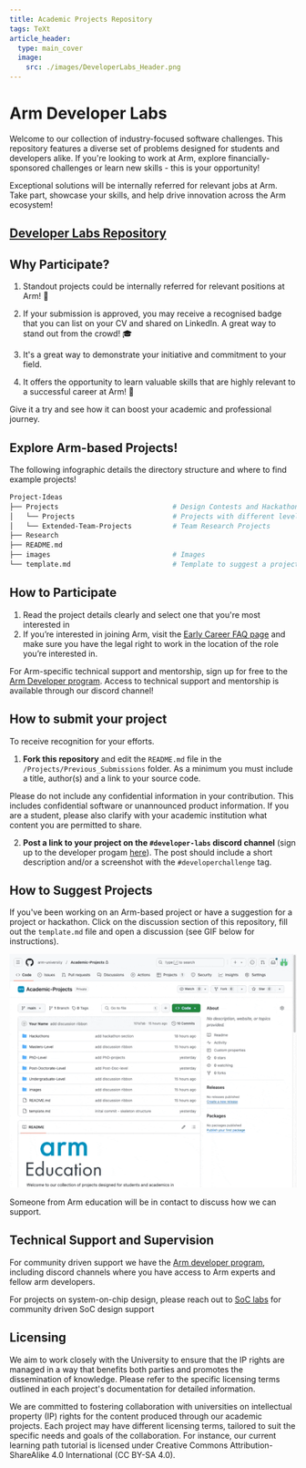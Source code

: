 ```yaml
---
title: Academic Projects Repository
tags: TeXt
article_header:
  type: main_cover
  image:
    src: ./images/DeveloperLabs_Header.png
---
```

# Arm Developer Labs



Welcome to our collection of industry-focused software challenges. This repository features a diverse set of problems designed for students and developers alike. If you're looking to work at Arm, explore financially-sponsored challenges or learn new skills - this is your opportunity! 

Exceptional solutions will be internally referred for relevant jobs at Arm. Take part, showcase your skills, and help drive innovation across the Arm ecosystem!


## [Developer Labs Repository](https://github.com/arm-university/Arm-Developer-Labs)

## Why Participate?

1. Standout projects could be internally referred for relevant positions at Arm! :page_with_curl:

2. If your submission is approved, you may receive a recognised badge that you can list on your CV and shared on LinkedIn. A great way to stand out from the crowd! :mortar_board:

3. It's a great way to demonstrate your initiative and commitment to your field. 

4. It offers the opportunity to learn valuable skills that are highly relevant to a successful career at Arm!  :tada:

Give it a try and see how it can boost your academic and professional journey.

## Explore Arm-based Projects!

The following infographic details the directory structure and where to find example projects!

```bash
Project-Ideas
├── Projects                            # Design Contests and Hackathons
│   └── Projects                        # Projects with different levels
│   └── Extended-Team-Projects          # Team Research Projects 
├── Research                      
├── README.md
├── images                              # Images
└── template.md                         # Template to suggest a project
```

## How to Participate

1. Read the project details clearly and select one that you're most interested in
2. If you’re interested in joining Arm, visit the [Early Career FAQ page](https://careers.arm.com/Early-Careers-FAQ) and make sure you have the legal right to work in the location of the role you’re interested in.

For Arm-specific technical support and mentorship, sign up for free to the [Arm Developer program](https://www.arm.com/resources/developer-program?#register). Access to technical support and mentorship is available through our discord channel!

## How to submit your project

To receive recognition for your efforts.

1. **Fork this repository** and edit the `README.md` file in the `/Projects/Previous_Submissions` folder. As a minimum you must include a title, author(s) and a link to your source code. 

Please do not include any confidential information in your contribution. This includes confidential software or unannounced product information. If you are a student, please also clarify with your academic institution what content you are permitted to share.

2. **Post a link to your project on the `#developer-labs` discord channel** (sign up to the developer progam [here](https://www.arm.com/resources/developer-program?#register)). The post should include a short description and/or a screenshot with the `#developerchallenge` tag. 

## How to Suggest Projects

If you've been working on an Arm-based project or have a suggestion for a project or hackathon. Click on the discussion section of this repository, fill out the `template.md` file and open a discussion (see GIF below for instructions).

<img class="image image--xl" src="./images/how-to-suggest-project.gif"/>

Someone from Arm education will be in contact to discuss how we can support. 

## Technical Support and Supervision

For community driven support we have the [Arm developer program](https://www.arm.com/resources/developer-program), including discord channels where you have access to Arm experts and fellow arm developers. 

For projects on system-on-chip design, please reach out to [SoC labs](https://soclabs.org/) for community driven SoC design support

## Licensing

We aim to work closely with the University to ensure that the IP rights are managed in a way that benefits both parties and promotes the dissemination of knowledge. Please refer to the specific licensing terms outlined in each project's documentation for detailed information.

We are committed to fostering collaboration with universities on intellectual property (IP) rights for the content produced through our academic projects. Each project may have different licensing terms, tailored to suit the specific needs and goals of the collaboration. For instance, our current learning path tutorial is licensed under Creative Commons Attribution-ShareAlike 4.0 International (CC BY-SA 4.0).
